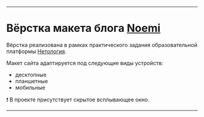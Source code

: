 ____

# **Вёрстка макета блога [Noemi]**
[Noemi]:  https://kristinegnch.github.io/noemi/

Вёрстка реализована в рамках практического задания образовательной платформы [Нетология](https://netology.ru/).

Макет сайта адаптируется под следующие виды устройств:

+ десктопные 
+ планшетные 
+ мобильные 

 :heavy_exclamation_mark: В проекте присутствует скрытое всплывающее окно.
____
